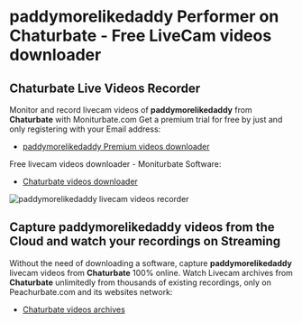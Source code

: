 # paddymorelikedaddy Performer on Chaturbate - Free LiveCam videos downloader

## Chaturbate Live Videos Recorder

Monitor and record livecam videos of **paddymorelikedaddy** from **Chaturbate** with Moniturbate.com
Get a premium trial for free by just and only registering with your Email address:
* [paddymorelikedaddy Premium videos downloader](https://moniturbate.com/request-demo-licence-key.html)

Free livecam videos downloader - Moniturbate Software:
* [Chaturbate videos downloader](https://moniturbate.com/moniturbate-download-software.html)

![paddymorelikedaddy livecam videos recorder](https://peachurnet.com/templates/moniturbate-software.png)


## Capture paddymorelikedaddy videos from the Cloud and watch your recordings on Streaming

Without the need of downloading a software, capture **paddymorelikedaddy** livecam videos from **Chaturbate** 100% online.
Watch Livecam archives from **Chaturbate** unlimitedly from thousands of existing recordings, only on Peachurbate.com and its websites network:
* [Chaturbate videos archives](https://peachurnet.com/)